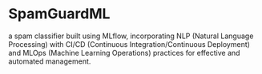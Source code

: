 # SpamGuardML
a spam classifier built using MLflow, incorporating NLP (Natural Language Processing) with CI/CD (Continuous Integration/Continuous Deployment) and MLOps (Machine Learning Operations) practices for effective and automated management.
